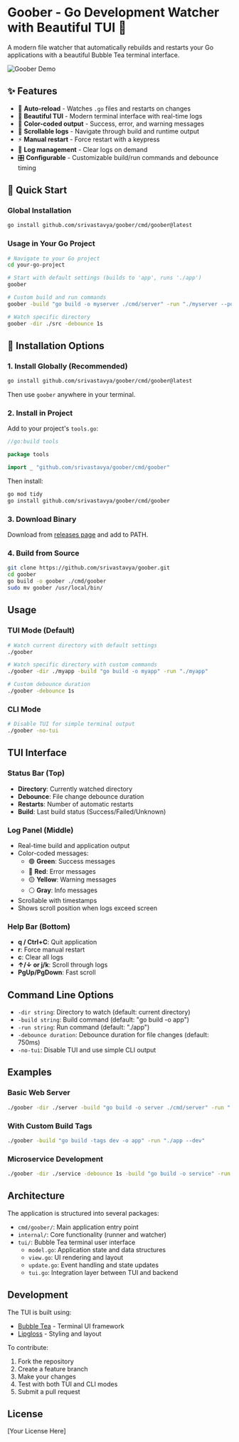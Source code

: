# Goober - Go Development Watcher with Beautiful TUI 🎯

A modern file watcher that automatically rebuilds and restarts your Go applications with a beautiful Bubble Tea terminal interface.

![Goober Demo](https://raw.githubusercontent.com/yourusername/goober/main/demo.gif)

## ✨ Features

- 🔄 **Auto-reload** - Watches `.go` files and restarts on changes
- 🎨 **Beautiful TUI** - Modern terminal interface with real-time logs
- 🌈 **Color-coded output** - Success, error, and warning messages
- 📜 **Scrollable logs** - Navigate through build and runtime output
- ⚡ **Manual restart** - Force restart with a keypress
- 🧹 **Log management** - Clear logs on demand
- 🎛️ **Configurable** - Customizable build/run commands and debounce timing

## 🚀 Quick Start

### Global Installation

```bash
go install github.com/srivastavya/goober/cmd/goober@latest
```

### Usage in Your Go Project

```bash
# Navigate to your Go project
cd your-go-project

# Start with default settings (builds to 'app', runs './app')
goober

# Custom build and run commands
goober -build "go build -o myserver ./cmd/server" -run "./myserver --port 8080"

# Watch specific directory
goober -dir ./src -debounce 1s
```

## 📖 Installation Options

### 1. Install Globally (Recommended)

```bash
go install github.com/srivastavya/goober/cmd/goober@latest
```

Then use `goober` anywhere in your terminal.

### 2. Install in Project

Add to your project's `tools.go`:

```go
//go:build tools

package tools

import _ "github.com/srivastavya/goober/cmd/goober"
```

Then install:

```bash
go mod tidy
go install github.com/srivastavya/goober/cmd/goober
```

### 3. Download Binary

Download from [releases page](https://github.com/yourusername/goober/releases) and add to PATH.

### 4. Build from Source

```bash
git clone https://github.com/srivastavya/goober.git
cd goober
go build -o goober ./cmd/goober
sudo mv goober /usr/local/bin/
```

## Usage

### TUI Mode (Default)

```bash
# Watch current directory with default settings
./goober

# Watch specific directory with custom commands
./goober -dir ./myapp -build "go build -o myapp" -run "./myapp"

# Custom debounce duration
./goober -debounce 1s
```

### CLI Mode

```bash
# Disable TUI for simple terminal output
./goober -no-tui
```

## TUI Interface

### Status Bar (Top)

- **Directory**: Currently watched directory
- **Debounce**: File change debounce duration
- **Restarts**: Number of automatic restarts
- **Build**: Last build status (Success/Failed/Unknown)

### Log Panel (Middle)

- Real-time build and application output
- Color-coded messages:
  - 🟢 **Green**: Success messages
  - 🔴 **Red**: Error messages
  - 🟡 **Yellow**: Warning messages
  - ⚪ **Gray**: Info messages
- Scrollable with timestamps
- Shows scroll position when logs exceed screen

### Help Bar (Bottom)

- **q / Ctrl+C**: Quit application
- **r**: Force manual restart
- **c**: Clear all logs
- **↑/↓ or j/k**: Scroll through logs
- **PgUp/PgDown**: Fast scroll

## Command Line Options

- `-dir string`: Directory to watch (default: current directory)
- `-build string`: Build command (default: "go build -o app")
- `-run string`: Run command (default: "./app")
- `-debounce duration`: Debounce duration for file changes (default: 750ms)
- `-no-tui`: Disable TUI and use simple CLI output

## Examples

### Basic Web Server

```bash
./goober -dir ./server -build "go build -o server ./cmd/server" -run "./server"
```

### With Custom Build Tags

```bash
./goober -build "go build -tags dev -o app" -run "./app --dev"
```

### Microservice Development

```bash
./goober -dir ./service -debounce 1s -build "go build -o service" -run "./service --port 8080"
```

## Architecture

The application is structured into several packages:

- `cmd/goober/`: Main application entry point
- `internal/`: Core functionality (runner and watcher)
- `tui/`: Bubble Tea terminal user interface
  - `model.go`: Application state and data structures
  - `view.go`: UI rendering and layout
  - `update.go`: Event handling and state updates
  - `tui.go`: Integration layer between TUI and backend

## Development

The TUI is built using:

- [Bubble Tea](https://github.com/charmbracelet/bubbletea) - Terminal UI framework
- [Lipgloss](https://github.com/charmbracelet/lipgloss) - Styling and layout

To contribute:

1. Fork the repository
2. Create a feature branch
3. Make your changes
4. Test with both TUI and CLI modes
5. Submit a pull request

## License

[Your License Here]
